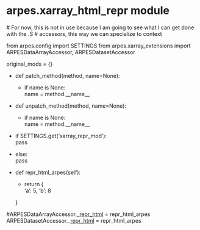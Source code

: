 # arpes.xarray\_html\_repr module

\# For now, this is not in use because I am going to see what I can get
done with the .S \# accessors, this way we can specialize to context

from arpes.config import SETTINGS from arpes.xarray\_extensions import
ARPESDataArrayAccessor, ARPESDatasetAccessor

original\_mods = {}

  - def patch\_method(method, name=None):
    
      - if name is None:  
        name = method.\_\_name\_\_

  - def unpatch\_method(method, name=None):
    
      - if name is None:  
        name = method.\_\_name\_\_

  - if SETTINGS.get(‘xarray\_repr\_mod’):  
    pass

  - else:  
    pass

  - def repr\_html\_arpes(self):
    
      - return {  
        ‘a’: 5, ‘b’: 8
    
    }

\#ARPESDataArrayAccessor.\_[repr\_html]() = repr\_html\_arpes
ARPESDatasetAccessor.\_[repr\_html]() = repr\_html\_arpes
